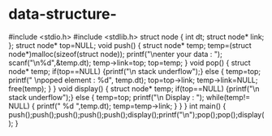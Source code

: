 # data-structure-
#include <stdio.h>
#include <stdlib.h>
struct node
{
    int dt;
    struct node* link;
};
struct node* top=NULL;
void push()
{
    struct node* temp;
    temp=(struct node*)malloc(sizeof(struct node));
    printf("\nenter your data : ");
    scanf("\n%d",&temp.dt);
    temp->link=top;
    top=temp;
}
void pop()
{
    struct node* temp;
    if(top==NULL)
    {printf("\n stack underflow");}
    else
    {
        temp=top;
       printf("    \npoped element : %d", temp.dt);
       top=top->link;
       temp->link=NULL;
       free(temp);
    }
}
void display()
{
     struct node* temp;
    if(top==NULL)
    {printf("\n stack underflow");}
    else
    {
        temp=top;
        printf("\n Display : ");
        while(temp!= NULL)
        {
            printf(" %d ",temp.dt);
            temp=temp->link;
        }
    }
}
int main()
{
 push();push();push();push();push();display();printf("\n");pop();pop();display();
}
